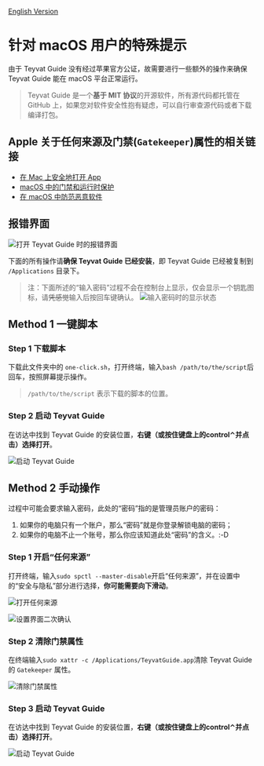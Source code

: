 [English Version](./README-EN.md)

# 针对 macOS 用户的特殊提示

由于 Teyvat Guide 没有经过苹果官方公证，故需要进行一些额外的操作来确保 Teyvat Guide 能在 macOS 平台正常运行。

> Teyvat Guide 是一个**基于 MIT 协议**的开源软件，所有源代码都托管在 GitHub 上，如果您对软件安全性抱有疑虑，可以自行审查源代码或者下载编译打包。

## Apple 关于任何来源及门禁(`Gatekeeper`)属性的相关链接

- [在 Mac 上安全地打开 App](https://support.apple.com/102445)
- [macOS 中的门禁和运行时保护](https://support.apple.com/guide/security/sec5599b66df/)
- [在 macOS 中防范恶意软件](https://support.apple.com/guide/security/sec469d47bd8/)

## 报错界面

![打开 Teyvat Guide 时的报错界面](./error.png)

下面的所有操作请**确保 Teyvat Guide 已经安装**，即 Teyvat Guide 已经被复制到 `/Applications` 目录下。

> 注：下面所述的“输入密码”过程不会在控制台上显示，仅会显示一个钥匙图标，请~~凭感觉~~输入后按回车键确认。
> ![输入密码时的显示状态](./password.png)

## Method 1 一键脚本

### Step 1 下载脚本

下载此文件夹中的 `one-click.sh`，打开终端，输入`bash /path/to/the/script`后回车，按照屏幕提示操作。

> `/path/to/the/script` 表示下载的脚本的位置。

### Step 2 启动 Teyvat Guide

在访达中找到 Teyvat Guide 的安装位置，**右键（或按住键盘上的control⌃并点击）选择打开**。

![启动 Teyvat Guide](./open.png)

## Method 2 手动操作

过程中可能会要求输入密码，此处的“密码”指的是管理员账户的密码：

1. 如果你的电脑只有一个账户，那么“密码”就是你登录解锁电脑的密码；
2. 如果你的电脑不止一个账号，那么你应该知道此处“密码”的含义。:-D

### Step 1 开启“任何来源”

打开终端，输入`sudo spctl --master-disable`开启“任何来源”，并在设置中的“安全与隐私”部分进行选择，**你可能需要向下滑动**。

  ![打开任何来源](./gatekeeper.png)

  ![设置界面二次确认](./gatekeeper-settings.png)

### Step 2 清除门禁属性

在终端输入`sudo xattr -c /Applications/TeyvatGuide.app`清除 Teyvat Guide 的 `Gatekeeper` 属性。

![清除门禁属性](./remove-gatekeeper.png)

### Step 3 启动 Teyvat Guide

在访达中找到 Teyvat Guide 的安装位置，**右键（或按住键盘上的control⌃并点击）选择打开**。

![启动 Teyvat Guide](./open.png)
